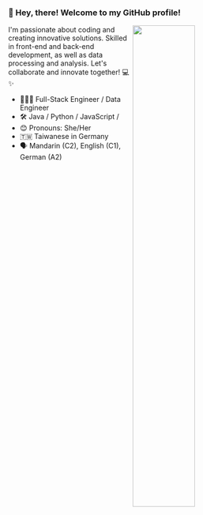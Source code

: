 ### 👋 Hey, there! Welcome to my GitHub profile!

[<img align="right" width="50%" src="https://github-readme-stats.vercel.app/api/top-langs/?username=yunyunyang&layout=compact">](https://github.com/yunyunyang/)

I'm passionate about coding and creating innovative solutions. Skilled in front-end and back-end development, as well as data processing and analysis. Let's collaborate and innovate together! 💻✨

- 👩🏻‍💻 Full-Stack Engineer / Data Engineer
- 🛠 Java / Python / JavaScript / 
- 😊 Pronouns: She/Her
- 🇹🇼 Taiwanese in Germany
- 🗣️ Mandarin (C2), English (C1), German (A2)

<!--
**yunyunyang/yunyunyang** is a ✨ _special_ ✨ repository because its `README.md` (this file) appears on your GitHub profile.

Here are some ideas to get you started:

- 🔭 I’m currently working on ...
- 🌱 I’m currently learning ...
- 👯 I’m looking to collaborate on ...
- 🤔 I’m looking for help with ...
- 💬 Ask me about ...
- 📫 How to reach me: ...
- 😄 Pronouns: ...
- ⚡ Fun fact: ...
-->
